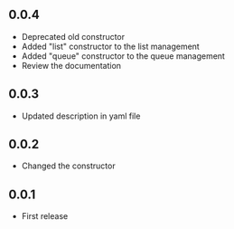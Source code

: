 ## 0.0.4

* Deprecated old constructor
* Added "list" constructor to the list management
* Added "queue" constructor to the queue management
* Review the documentation

## 0.0.3

* Updated description in yaml file

## 0.0.2

* Changed the constructor

## 0.0.1

* First release

